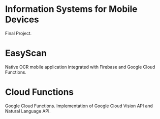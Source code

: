 # Information Systems for Mobile Devices
Final Project.

# EasyScan 
Native OCR mobile application integrated with Firebase and Google Cloud Functions.

# Cloud Functions
Google Cloud Functions.
Implementation of Google Cloud Vision API and Natural Language API.


